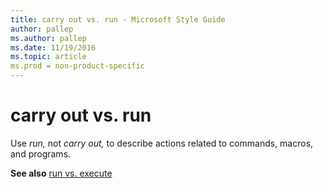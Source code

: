 ```yaml
---
title: carry out vs. run - Microsoft Style Guide
author: pallep
ms.author: pallep
ms.date: 11/19/2016
ms.topic: article
ms.prod = non-product-specific
---
```


# carry out vs. run

Use *run,* not *carry out,* to describe actions related to commands, macros, and programs. 

**See also** [run vs. execute](/style-guide/a-z-word-list-term-collections/r/run-vs-execute)
